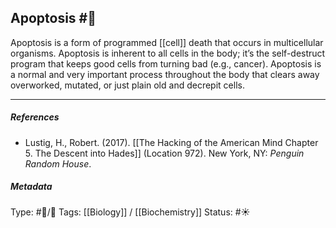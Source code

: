 ## Apoptosis  #🧠 

Apoptosis is a form of programmed [[cell]] death that occurs in multicellular organisms. Apoptosis is inherent to all cells in the body; it’s the self-destruct program that keeps good cells from turning bad (e.g., cancer). Apoptosis is a normal and very important process throughout the body that clears away overworked, mutated, or just plain old and decrepit cells.

___

##### References

- Lustig, H., Robert. (2017). [[The Hacking of the American Mind Chapter 5. The Descent into Hades]] (Location 972). New York, NY: _Penguin Random House_.

##### Metadata

Type: #🔵/🔵 
Tags: [[Biology]] / [[Biochemistry]] 
Status: #☀️ 